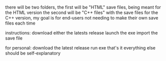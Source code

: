 there will be two folders, the first will be "HTML" save files, being meant for the HTML version
the second will be "C++ files" with the save files for the C++ version, my goal is for end-users not needing to make their own save files each time

instructions:
download either the latests release
launch the exe
import the save file

for personal:
download the latest release
run exe
that's it everything else should be self-explanatory

